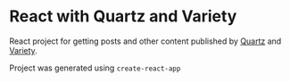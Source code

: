# React with Quartz and Variety

React project for getting posts and other content published by [Quartz](https://qz.com/) and [Variety](http://variety.com/).

Project was generated using `create-react-app`
